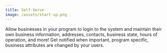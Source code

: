 ```yaml
---
title: Self-Serve
image: /assets/start-up.png
---
```

Allow businesses in your program to login to the system and maintain their own business information, addresses, contacts, business state, hours of operation, and more! Get notified when important, program specific, business attributes are changed by your users.

